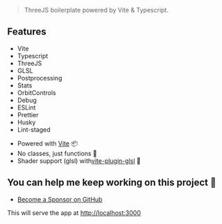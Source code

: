
> ThreeJS boilerplate powered by Vite & Typescript.

## Features

  * Vite
  * Typescript
  * ThreeJS
  * GLSL
  * Postprocessing
  * Stats
  * OrbitControls
  * Debug
  * ESLint
  * Prettier
  * Husky
  * Lint-staged

- Powered with [Vite](https://vite.dev/) 📦
- No classes, just functions 🎯
- Shader support (glsl) with[vite-plugin-glsl](https://github.com/UstymUkhman/vite-plugin-glsl) 🎨

## You can help me keep working on this project 💚

- [Become a Sponsor on GitHub](https://github.com/sponsors/adarsh-gupta101)




This will serve the app at [http://localhost:3000](http://localhost:3000)

